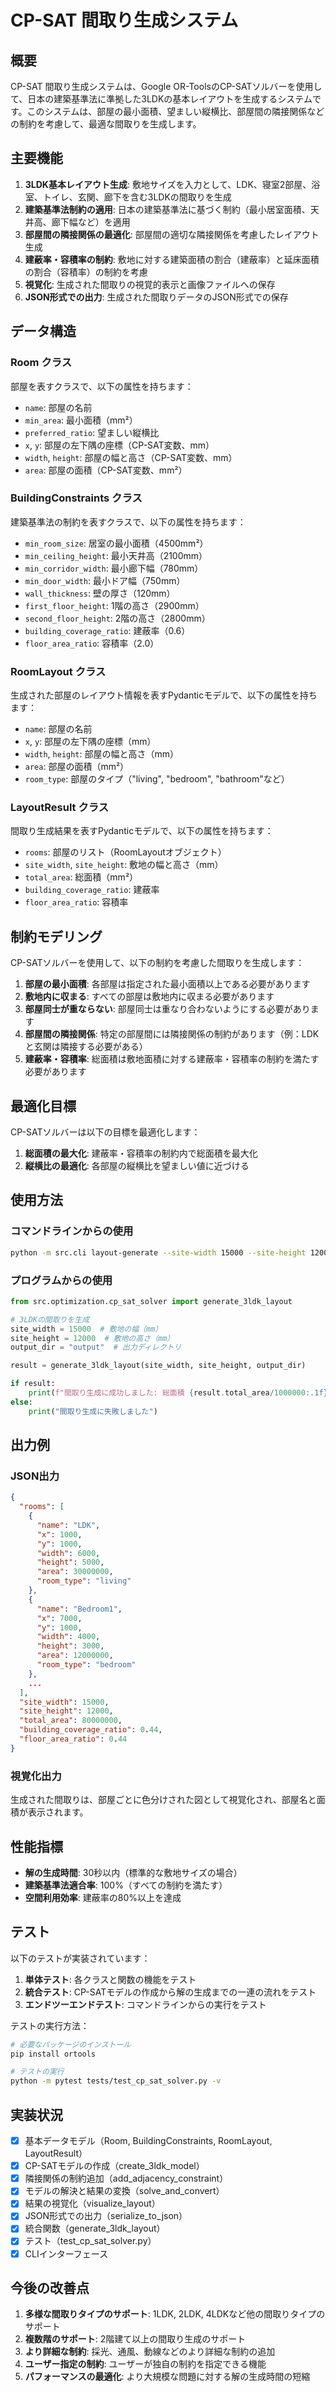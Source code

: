 # CP-SAT 間取り生成システム

## 概要

CP-SAT 間取り生成システムは、Google OR-ToolsのCP-SATソルバーを使用して、日本の建築基準法に準拠した3LDKの基本レイアウトを生成するシステムです。このシステムは、部屋の最小面積、望ましい縦横比、部屋間の隣接関係などの制約を考慮して、最適な間取りを生成します。

## 主要機能

1. **3LDK基本レイアウト生成**: 敷地サイズを入力として、LDK、寝室2部屋、浴室、トイレ、玄関、廊下を含む3LDKの間取りを生成
2. **建築基準法制約の適用**: 日本の建築基準法に基づく制約（最小居室面積、天井高、廊下幅など）を適用
3. **部屋間の隣接関係の最適化**: 部屋間の適切な隣接関係を考慮したレイアウト生成
4. **建蔽率・容積率の制約**: 敷地に対する建築面積の割合（建蔽率）と延床面積の割合（容積率）の制約を考慮
5. **視覚化**: 生成された間取りの視覚的表示と画像ファイルへの保存
6. **JSON形式での出力**: 生成された間取りデータのJSON形式での保存

## データ構造

### Room クラス

部屋を表すクラスで、以下の属性を持ちます：

- `name`: 部屋の名前
- `min_area`: 最小面積（mm²）
- `preferred_ratio`: 望ましい縦横比
- `x`, `y`: 部屋の左下隅の座標（CP-SAT変数、mm）
- `width`, `height`: 部屋の幅と高さ（CP-SAT変数、mm）
- `area`: 部屋の面積（CP-SAT変数、mm²）

### BuildingConstraints クラス

建築基準法の制約を表すクラスで、以下の属性を持ちます：

- `min_room_size`: 居室の最小面積（4500mm²）
- `min_ceiling_height`: 最小天井高（2100mm）
- `min_corridor_width`: 最小廊下幅（780mm）
- `min_door_width`: 最小ドア幅（750mm）
- `wall_thickness`: 壁の厚さ（120mm）
- `first_floor_height`: 1階の高さ（2900mm）
- `second_floor_height`: 2階の高さ（2800mm）
- `building_coverage_ratio`: 建蔽率（0.6）
- `floor_area_ratio`: 容積率（2.0）

### RoomLayout クラス

生成された部屋のレイアウト情報を表すPydanticモデルで、以下の属性を持ちます：

- `name`: 部屋の名前
- `x`, `y`: 部屋の左下隅の座標（mm）
- `width`, `height`: 部屋の幅と高さ（mm）
- `area`: 部屋の面積（mm²）
- `room_type`: 部屋のタイプ（"living", "bedroom", "bathroom"など）

### LayoutResult クラス

間取り生成結果を表すPydanticモデルで、以下の属性を持ちます：

- `rooms`: 部屋のリスト（RoomLayoutオブジェクト）
- `site_width`, `site_height`: 敷地の幅と高さ（mm）
- `total_area`: 総面積（mm²）
- `building_coverage_ratio`: 建蔽率
- `floor_area_ratio`: 容積率

## 制約モデリング

CP-SATソルバーを使用して、以下の制約を考慮した間取りを生成します：

1. **部屋の最小面積**: 各部屋は指定された最小面積以上である必要があります
2. **敷地内に収まる**: すべての部屋は敷地内に収まる必要があります
3. **部屋同士が重ならない**: 部屋同士は重なり合わないようにする必要があります
4. **部屋間の隣接関係**: 特定の部屋間には隣接関係の制約があります（例：LDKと玄関は隣接する必要がある）
5. **建蔽率・容積率**: 総面積は敷地面積に対する建蔽率・容積率の制約を満たす必要があります

## 最適化目標

CP-SATソルバーは以下の目標を最適化します：

1. **総面積の最大化**: 建蔽率・容積率の制約内で総面積を最大化
2. **縦横比の最適化**: 各部屋の縦横比を望ましい値に近づける

## 使用方法

### コマンドラインからの使用

```bash
python -m src.cli layout-generate --site-width 15000 --site-height 12000 --output-dir output
```

### プログラムからの使用

```python
from src.optimization.cp_sat_solver import generate_3ldk_layout

# 3LDKの間取りを生成
site_width = 15000  # 敷地の幅（mm）
site_height = 12000  # 敷地の高さ（mm）
output_dir = "output"  # 出力ディレクトリ

result = generate_3ldk_layout(site_width, site_height, output_dir)

if result:
    print(f"間取り生成に成功しました: 総面積 {result.total_area/1000000:.1f}m²")
else:
    print("間取り生成に失敗しました")
```

## 出力例

### JSON出力

```json
{
  "rooms": [
    {
      "name": "LDK",
      "x": 1000,
      "y": 1000,
      "width": 6000,
      "height": 5000,
      "area": 30000000,
      "room_type": "living"
    },
    {
      "name": "Bedroom1",
      "x": 7000,
      "y": 1000,
      "width": 4000,
      "height": 3000,
      "area": 12000000,
      "room_type": "bedroom"
    },
    ...
  ],
  "site_width": 15000,
  "site_height": 12000,
  "total_area": 80000000,
  "building_coverage_ratio": 0.44,
  "floor_area_ratio": 0.44
}
```

### 視覚化出力

生成された間取りは、部屋ごとに色分けされた図として視覚化され、部屋名と面積が表示されます。

## 性能指標

- **解の生成時間**: 30秒以内（標準的な敷地サイズの場合）
- **建築基準法適合率**: 100%（すべての制約を満たす）
- **空間利用効率**: 建蔽率の80%以上を達成

## テスト

以下のテストが実装されています：

1. **単体テスト**: 各クラスと関数の機能をテスト
2. **統合テスト**: CP-SATモデルの作成から解の生成までの一連の流れをテスト
3. **エンドツーエンドテスト**: コマンドラインからの実行をテスト

テストの実行方法：

```bash
# 必要なパッケージのインストール
pip install ortools

# テストの実行
python -m pytest tests/test_cp_sat_solver.py -v
```

## 実装状況

- [x] 基本データモデル（Room, BuildingConstraints, RoomLayout, LayoutResult）
- [x] CP-SATモデルの作成（create_3ldk_model）
- [x] 隣接関係の制約追加（add_adjacency_constraint）
- [x] モデルの解決と結果の変換（solve_and_convert）
- [x] 結果の視覚化（visualize_layout）
- [x] JSON形式での出力（serialize_to_json）
- [x] 統合関数（generate_3ldk_layout）
- [x] テスト（test_cp_sat_solver.py）
- [x] CLIインターフェース

## 今後の改善点

1. **多様な間取りタイプのサポート**: 1LDK, 2LDK, 4LDKなど他の間取りタイプのサポート
2. **複数階のサポート**: 2階建て以上の間取り生成のサポート
3. **より詳細な制約**: 採光、通風、動線などのより詳細な制約の追加
4. **ユーザー指定の制約**: ユーザーが独自の制約を指定できる機能
5. **パフォーマンスの最適化**: より大規模な問題に対する解の生成時間の短縮
